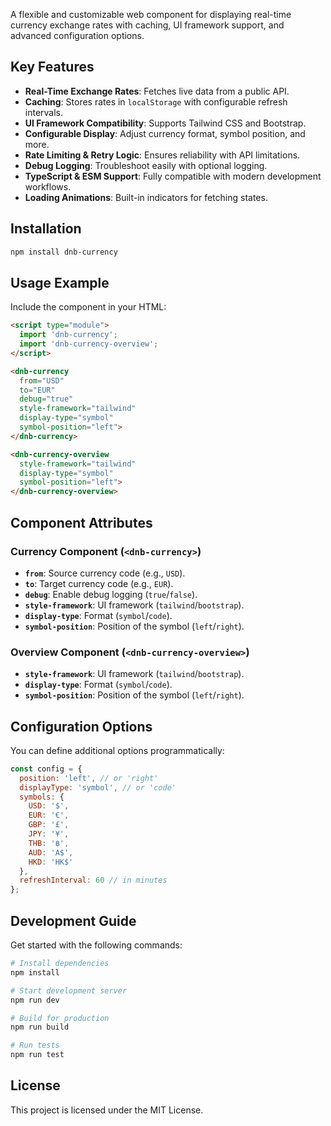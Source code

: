 A flexible and customizable web component for displaying real-time currency exchange rates with caching, UI framework support, and advanced configuration options.

## Key Features

- **Real-Time Exchange Rates**: Fetches live data from a public API.
- **Caching**: Stores rates in `localStorage` with configurable refresh intervals.
- **UI Framework Compatibility**: Supports Tailwind CSS and Bootstrap.
- **Configurable Display**: Adjust currency format, symbol position, and more.
- **Rate Limiting & Retry Logic**: Ensures reliability with API limitations.
- **Debug Logging**: Troubleshoot easily with optional logging.
- **TypeScript & ESM Support**: Fully compatible with modern development workflows.
- **Loading Animations**: Built-in indicators for fetching states.

## Installation

```bash
npm install dnb-currency
```

## Usage Example

Include the component in your HTML:

```html
<script type="module">
  import 'dnb-currency';
  import 'dnb-currency-overview';
</script>

<dnb-currency
  from="USD"
  to="EUR"
  debug="true"
  style-framework="tailwind"
  display-type="symbol"
  symbol-position="left">
</dnb-currency>

<dnb-currency-overview
  style-framework="tailwind"
  display-type="symbol"
  symbol-position="left">
</dnb-currency-overview>
```

## Component Attributes

### Currency Component (`<dnb-currency>`)

* **`from`**: Source currency code (e.g., `USD`).
* **`to`**: Target currency code (e.g., `EUR`).
* **`debug`**: Enable debug logging (`true`/`false`).
* **`style-framework`**: UI framework (`tailwind`/`bootstrap`).
* **`display-type`**: Format (`symbol`/`code`).
* **`symbol-position`**: Position of the symbol (`left`/`right`).

### Overview Component (`<dnb-currency-overview>`)

* **`style-framework`**: UI framework (`tailwind`/`bootstrap`).
* **`display-type`**: Format (`symbol`/`code`).
* **`symbol-position`**: Position of the symbol (`left`/`right`).

## Configuration Options

You can define additional options programmatically:

```javascript
const config = {
  position: 'left', // or 'right'
  displayType: 'symbol', // or 'code'
  symbols: {
    USD: '$',
    EUR: '€',
    GBP: '£',
    JPY: '¥',
    THB: '฿',
    AUD: 'A$',
    HKD: 'HK$'
  },
  refreshInterval: 60 // in minutes
};
```

## Development Guide

Get started with the following commands:

```bash
# Install dependencies
npm install

# Start development server
npm run dev

# Build for production
npm run build

# Run tests
npm run test
```

## License

This project is licensed under the MIT License.
